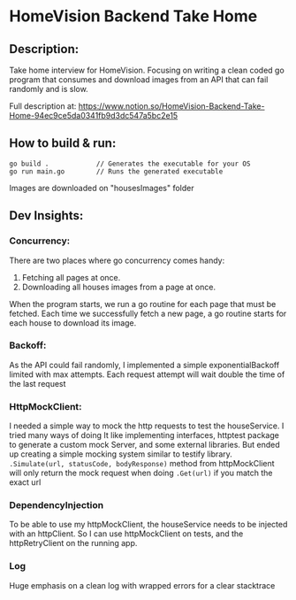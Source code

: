 # HomeVision Backend Take Home


## Description:

Take home interview for HomeVision.
Focusing on writing a clean coded go program that consumes and download images from an API that can fail randomly and is slow.

Full description at:
https://www.notion.so/HomeVision-Backend-Take-Home-94ec9ce5da0341fb9d3dc547a5bc2e15


## How to build & run:
```
go build .            // Generates the executable for your OS
go run main.go        // Runs the generated executable
```
Images are downloaded on "housesImages" folder


## Dev Insights:

### Concurrency:
There are two places where go concurrency comes handy:
1. Fetching all pages at once.
2. Downloading all houses images from a page at once.

When the program starts, we run a go routine for each page that must be fetched.
Each time we successfully fetch a new page, a go routine starts for each house to download its image.

### Backoff:
As the API could fail randomly, I implemented a simple exponentialBackoff limited with max attempts.
Each request attempt will wait double the time of the last request

### HttpMockClient:
I needed a simple way to mock the http requests to test the houseService.
I tried many ways of doing It like implementing interfaces, httptest package to generate a custom mock Server, and some external libraries. But ended up creating a simple mocking system similar to testify library.
```.Simulate(url, statusCode, bodyResponse)``` method from httpMockClient will only return the mock request when doing ```.Get(url)``` if you match the exact url

### DependencyInjection
To be able to use my httpMockClient, the houseService needs to be injected with an httpClient.
So I can use httpMockClient on tests, and the httpRetryClient on the running app.

### Log
Huge emphasis on a clean log with wrapped errors for a clear stacktrace
